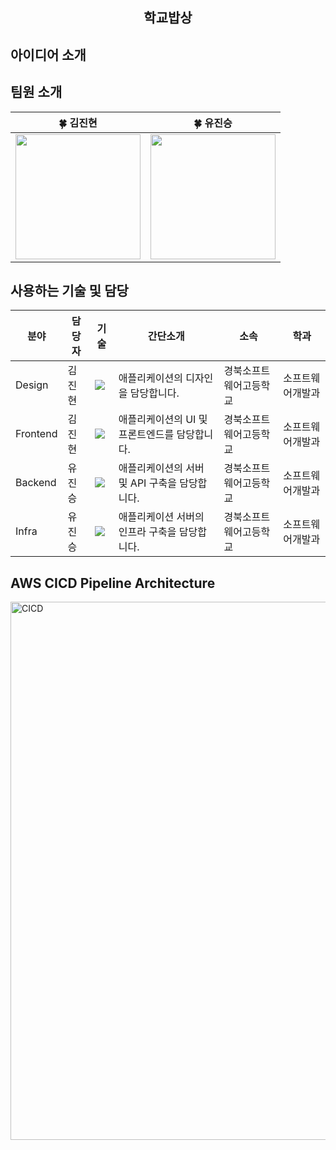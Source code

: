 <div align="center">
  <h2>학교밥상</h2>
</div>

## 아이디어 소개

## 팀원 소개
<table align=center>
    <thead>
        <tr>
            <th style="text-align:center;" >🍀 김진현</th>
            <th style="text-align:center;" >🍀 유진승</th>
        </tr>
    </thead>
    <tbody>
      <tr>
        <td><img width="200" src="https://avatars.githubusercontent.com/u/133763659?v=4"/></td>
        <td><img width="200" src="https://avatars.githubusercontent.com/u/127307160?v=4"/></td>
      </tr>
    </tbody>
</table>

## 사용하는 기술 및 담당

| 분야 | 담당자 | 기술 | 간단소개 | 소속 | 학과 |
| ------------- | ---------------------- | -------------------------- | ----------------------- | ----------------------------  | -------------- | 
| Design  | 김진현 | <img src="https://img.shields.io/badge/figma-F24E1E?style=flat-square&logo=figma&logoColor=white"/>| 애플리케이션의 디자인을 담당합니다. | 경북소프트웨어고등학교 | 소프트웨어개발과 |
| Frontend | 김진현 | <img src="https://img.shields.io/badge/Flutter-61DAFB?style=flat-square&logo=Flutter&logoColor=white"/>| 애플리케이션의 UI 및 프론트엔드를 담당합니다. | 경북소프트웨어고등학교 | 소프트웨어개발과 |
| Backend | 유진승 | <img src="https://img.shields.io/badge/NestJS-E0234E?style=flat-square&logo=NestJS&logoColor=white"/>| 애플리케이션의 서버 및 API 구축을 담당합니다. | 경북소프트웨어고등학교 | 소프트웨어개발과 |
| Infra | 유진승 | <img src="https://img.shields.io/badge/AWS-000000?style=flat-square&logo=amazonwebservices&logoColor=white"/>| 애플리케이션 서버의 인프라 구축을 담당합니다. | 경북소프트웨어고등학교 | 소프트웨어개발과 |

## AWS CICD Pipeline Architecture
<img width="861" alt="CICD" src="https://github.com/user-attachments/assets/7920c01b-ccb2-4e06-9b81-cabc6d6dddff">
